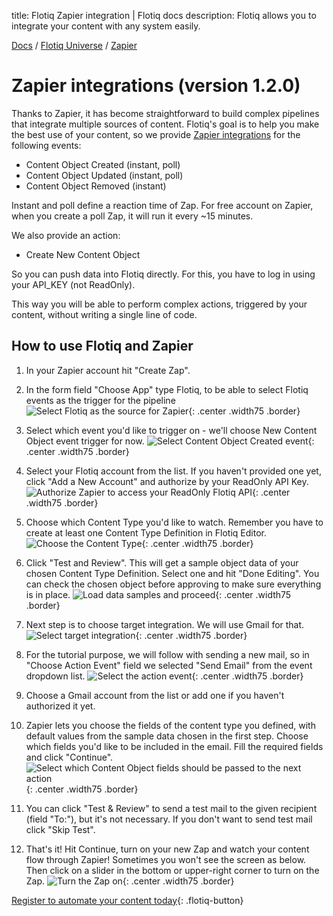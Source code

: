 title: Flotiq Zapier integration | Flotiq docs
description: Flotiq allows you to integrate your content with any system easily.

<div class="breadcrumbs">
<a href="/">Docs</a> / <a href="/Universe/">Flotiq Universe</a> / <a href="/Universe/zapier/">Zapier</a>
</div>

# Zapier integrations (version 1.2.0)

Thanks to Zapier, it has become straightforward to build complex pipelines that integrate multiple sources of content. Flotiq's goal is to help you make the best use of your content, so we provide [Zapier integrations](https://zapier.com/apps/flotiq/integrations) 
for the following events:

* Content Object Created (instant, poll)
* Content Object Updated (instant, poll)
* Content Object Removed (instant)

Instant and poll define a reaction time of Zap. For free account on Zapier, when you create a poll Zap, it will run it every ~15 minutes.

We also provide an action:

* Create New Content Object

So you can push data into Flotiq directly. For this, you have to log in using your API_KEY (not ReadOnly).

This way you will be able to perform complex actions, triggered by your content,
without writing a single line of code.

## How to use Flotiq and Zapier

1. In your Zapier account hit "Create Zap".
2. In the form field "Choose App" type Flotiq, to be able to select Flotiq events as the trigger for the pipeline
    ![Select Flotiq as the source for Zapier](images/zapier/zapier-1.png){: .center .width75 .border}

3. Select which event you'd like to trigger on - we'll choose New Content Object event trigger for now.
    ![Select Content Object Created event](images/zapier/1.2.0/zapier-2.png){: .center .width75 .border}

4. Select your Flotiq account from the list. If you haven't provided one yet, click "Add a New Account" and authorize by your ReadOnly API Key.
    ![Authorize Zapier to access your ReadOnly Flotiq API](images/zapier/1.2.0/zapier-3.png){: .center .width75 .border}

5. Choose which Content Type you'd like to watch. Remember you have to create at least one Content Type Definition in Flotiq Editor.
    ![Choose the Content Type](images/zapier/1.2.0/zapier-4.png){: .center .width75 .border}

6. Click "Test and Review". This will get a sample object data of your chosen Content Type Definition. Select one and hit "Done Editing". You can check the chosen object before approving to make sure everything is in place.
    ![Load data samples and proceed](images/zapier/1.2.0/zapier-5.png){: .center .width75 .border}

7. Next step is to choose target integration. We will use Gmail for that.
    ![Select target integration](images/zapier/1.2.0/zapier-6.png){: .center .width75 .border}

8. For the tutorial purpose, we will follow with sending a new mail, so in "Choose Action Event" field we selected "Send Email" from the event dropdown list.
    ![Select the action event](images/zapier/zapier-7.png){: .center .width75 .border}

9. Choose a Gmail account from the list or add one if you haven't authorized it yet.

10. Zapier lets you choose the fields of the content type you defined, with default values from the sample data chosen in the first step. Choose which fields you'd like to be included in the email. Fill the required fields and click "Continue".
    ![Select which Content Object fields should be passed to the next action](images/zapier/1.2.0/zapier-8.png){: .center .width75 .border}

11. You can click "Test & Review" to send a test mail to the given recipient (field "To:"), but it's not necessary. If you don't want to send test mail click "Skip Test".

12. That's it! Hit Continue, turn on your new Zap and watch your content flow through Zapier! Sometimes you won't see the screen as below. Then click on a slider in the bottom or upper-right corner to turn on the Zap.
    ![Turn the Zap on](images/zapier/zapier-9.png){: .center .width75 .border}

    
[Register to automate your content today](https://editor.flotiq.com/register.html){: .flotiq-button}
